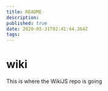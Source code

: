 ```yaml
---
title: README
description: 
published: true
date: 2020-05-31T02:41:44.364Z
tags: 
---
```


# wiki
This is where the WikiJS repo is going
